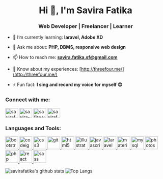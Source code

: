 <h1 align="center">Hi 👋, I'm Savira Fatika</h1>
<h3 align="center">Web Developer | Freelancer | Learner</h3>

- 🌱 I’m currently learning: **laravel, Adobe XD**

- 💬 Ask me about: **PHP, DBMS, responsive web design**

- 📫 How to reach me: **savira.fatika.sf@gmail.com**

- 📄 Know about my experiences: [http://threefour.me/](http://threefour.me/)

- ⚡ Fun fact: **I sing and record my voice for myself &#128522;**

<h3 align="left">Connect with me:</h3>
<p align="left">
<a href="https://codepen.io/savirafatika" target="blank"><img align="center" src="https://cdn.jsdelivr.net/npm/simple-icons@3.0.1/icons/codepen.svg" alt="savirafatika" height="30" width="40" /></a>
<a href="https://linkedin.com/in/savira-fatika" target="blank"><img align="center" src="https://cdn.jsdelivr.net/npm/simple-icons@3.0.1/icons/linkedin.svg" alt="savira-fatika" height="30" width="40" /></a>
<a href="https://fb.com/safira.vatika" target="blank"><img align="center" src="https://cdn.jsdelivr.net/npm/simple-icons@3.0.1/icons/facebook.svg" alt="safira.vatika" height="30" width="40" /></a>
<a href="https://instagram.com/savirafatika" target="blank"><img align="center" src="https://cdn.jsdelivr.net/npm/simple-icons@3.0.1/icons/instagram.svg" alt="savirafatika" height="30" width="40" /></a>
</p>

<h3 align="left">Languages and Tools:</h3>
<p align="left"> 
  
  <a href="https://getbootstrap.com" target="_blank"> <img src="https://avatars1.githubusercontent.com/u/2918581?s=200&v=4" alt="bootstrap" width="40" height="40"/> </a> 
  <a href="https://codeigniter.com" target="_blank"> <img src="https://digitalbrain.co.in/wp-content/uploads/2018/01/CI-icons.png" alt="codeigniter" width="40" height="40"/> </a> 
  <a href="https://www.w3schools.com/css/" target="_blank"> <img src="https://devicons.github.io/devicon/devicon.git/icons/css3/css3-original-wordmark.svg" alt="css3" width="40" height="40"/> </a> 
  <a href="https://git-scm.com/" target="_blank"> <img src="https://www.vectorlogo.zone/logos/git-scm/git-scm-icon.svg" alt="git" width="40" height="40"/> </a> 
  <a href="https://www.w3.org/html/" target="_blank"> <img src="https://devicons.github.io/devicon/devicon.git/icons/html5/html5-original-wordmark.svg" alt="html5" width="40" height="40"/> </a> 
  <a href="https://www.adobe.com/in/products/illustrator.html" target="_blank"> <img src="https://www.vectorlogo.zone/logos/adobe_illustrator/adobe_illustrator-icon.svg" alt="illustrator" width="40" height="40"/> </a> 
  <a href="https://developer.mozilla.org/en-US/docs/Web/JavaScript" target="_blank"> <img src="https://devicons.github.io/devicon/devicon.git/icons/javascript/javascript-original.svg" alt="javascript" width="40" height="40"/> </a> 
  <a href="https://laravel.com/" target="_blank"> <img src="https://devicons.github.io/devicon/devicon.git/icons/laravel/laravel-plain-wordmark.svg" alt="laravel" width="40" height="40"/> </a> 
  <a href="https://materializecss.com/" target="_blank"> <img src="https://raw.githubusercontent.com/prplx/svg-logos/5585531d45d294869c4eaab4d7cf2e9c167710a9/svg/materialize.svg" alt="materialize" width="40" height="40"/> </a> 
  <a href="https://www.mysql.com/" target="_blank"> <img src="https://devicons.github.io/devicon/devicon.git/icons/mysql/mysql-original-wordmark.svg" alt="mysql" width="40" height="40"/> </a> 
  <a href="https://www.photoshop.com/en" target="_blank"> <img src="https://devicons.github.io/devicon/devicon.git/icons/photoshop/photoshop-plain.svg" alt="photoshop" width="40" height="40"/> </a> 
  <a href="https://www.php.net" target="_blank"> <img src="https://devicons.github.io/devicon/devicon.git/icons/php/php-original.svg" alt="php" width="40" height="40"/> </a> 
  <a href="https://reactjs.org/" target="_blank"> <img src="https://devicons.github.io/devicon/devicon.git/icons/react/react-original-wordmark.svg" alt="react" width="40" height="40"/> </a> 
  <a href="https://sass-lang.com" target="_blank"> <img src="https://devicons.github.io/devicon/devicon.git/icons/sass/sass-original.svg" alt="sass" width="40" height="40"/> </a> 
</p>

![savirafatika's github stats](https://github-readme-stats.vercel.app/api?username=savirafatika&hide=prs&show_icons=true&hide_border=true&title_color=000)
![Top Langs](https://github-readme-stats.vercel.app/api/top-langs/?username=savirafatika&layout=compact&hide_border=true)

